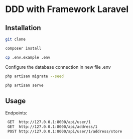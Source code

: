 
# DDD with Framework Laravel

## Installation

```bash
git clone
```

```bash
composer install
```

```bash
cp .env.example .env
```

Configure the database connection in new file .env

```bash
php artisan migrate --seed
```

```bash
php artisan serve
```

## Usage

Endpoints:
```bash
 GET  http://127.0.0.1:8000/api/user/1
 GET  http://127.0.0.1:8000/api/address/1
 POST http://127.0.0.1:8000/api/user/1/address/store
```

